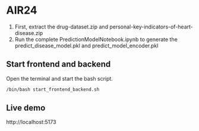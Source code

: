 # AIR24

1) First, extract the drug-dataset.zip and personal-key-indicators-of-heart-disease.zip
2) Run the complete PredictionModelNotebook.ipynb to generate the predict_disease_model.pkl and predict_model_encoder.pkl


## Start frontend and backend
Open the terminal and start the bash script.
```sh
/bin/bash start_frontend_backend.sh
```


## Live demo
 http://localhost:5173